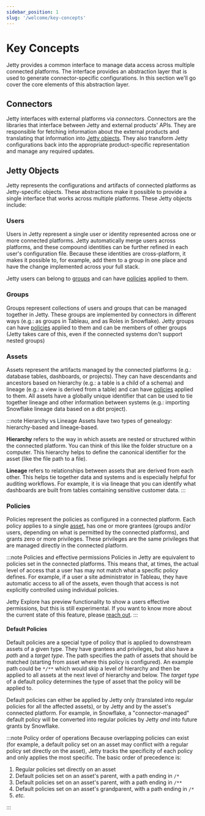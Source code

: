 ```yaml
---
sidebar_position: 1
slug: '/welcome/key-concepts'
---
```


# Key Concepts

Jetty provides a common interface to manage data access across multiple connected platforms. The interface provides an abstraction layer that is used to generate connector-specific configurations. In this section we'll go cover the core elements of this abstraction layer.

## Connectors

Jetty interfaces with external platforms via _connectors_. Connectors are the libraries that interface between Jetty and external products' APIs. They are responsible for fetching information about the external products and translating that information into [Jetty objects](#jetty-objects). They also transform Jetty configurations back into the appropriate product-specific representation and manage any required updates.

## Jetty Objects

Jetty represents the configurations and artifacts of connected platforms as Jetty-specific objects. These abstractions make it possible to provide a single interface that works across multiple platforms. These Jetty objects include:

### Users

Users in Jetty represent a single user or identity represented across one or more connected platforms. Jetty automatically merge users across platforms, and these compound identities can be further refined in each user's configuration file. Because these identities are cross-platform, it makes it possible to, for example, add them to a group in one place and have the change implemented across your full stack.

Jetty users can belong to [groups](#groups) and can have [policies](#policies) applied to them.

### Groups

Groups represent collections of users and groups that can be managed together in Jetty. These groups are implemented by connectors in different ways (e.g.: as groups in Tableau, and as Roles in Snowflake). Jetty groups can have [policies](#policies) applied to them and can be members of other groups (Jetty takes care of this, even if the connected systems don't support nested groups)

### Assets

Assets represent the artifacts managed by the connected platforms (e.g.: database tables, dashboards, or projects). They can have descendants and ancestors based on hierarchy (e.g.: a table is a child of a schema) and lineage (e.g.: a view is derived from a table) and can have [policies](#policies) applied to them. All assets have a globally unique identifier that can be used to tie together lineage and other information between systems (e.g.: importing Snowflake lineage data based on a dbt project).

:::note Hierarchy vs Lineage
Assets have two types of genealogy: hierarchy-based and lineage-based.

**Hierarchy** refers to the way in which assets are nested or structured within the connected platform. You can think of this like the folder structure on a computer. This hierarchy helps to define the canonical identifier for the asset (like the file path to a file).

**Lineage** refers to relationships between assets that are derived from each other. This helps tie together data and systems and is especially helpful for auditing workflows. For example, it is via lineage that you can identify what dashboards are built from tables containing sensitive customer data.
:::

### Policies

Policies represent the policies as configured in a connected platform. Each policy applies to a single [asset](#assets), has one or more grantees (groups and/or users, depending on what is permitted by the connected platforms), and grants zero or more privileges. These privileges are the same privileges that are managed directly in the connected platform.

:::note Policies and effective permissions
Policies in Jetty are equivalent to policies set in the connected platforms. This means that, at times, the actual level of access that a user has may not match what a specific policy defines. For example, if a user a site administrator in Tableau, they have automatic access to all of the assets, even though that access is not explicitly controlled using individual policies.

<!-- TODO: Add link -->

Jetty Explore has preview functionality to show a users effective permissions, but this is still experimental. If you want to know more about the current state of this feature, please [reach out](mailto:product@get-jetty.com).
:::

#### Default Policies

Default policies are a special type of policy that is applied to downstream assets of a given type. They have grantees and privileges, but also have a _path_ and a _target type_. The path specifies the path of assets that should be matched (starting from asset where this policy is configured). An example path could be `*/**` which would skip a level of hierarchy and then be applied to all assets at the next level of hierarchy and below. The _target type_ of a default policy determines the type of asset that the policy will be applied to.

Default policies can either be applied by Jetty only (translated into regular policies for all the affected assets), or by Jetty and by the asset's connected platform. For example, in Snowflake, a "connector-managed" default policy will be converted into regular policies by Jetty _and_ into future grants by Snowflake.

:::note Policy order of operations
Because overlapping policies can exist (for example, a default policy set on an asset may conflict with a regular policy set directly on the asset), Jetty tracks the specificity of each policy and only applies the most specific. The basic order of precedence is:

1. Regular policies set directly on an asset
1. Default policies set on an asset's parent, with a path ending in `/*`
1. Default policies set on an asset's parent, with a path ending in `/**`
1. Default policies set on an asset's grandparent, with a path ending in `/*`
1. _etc._

:::
